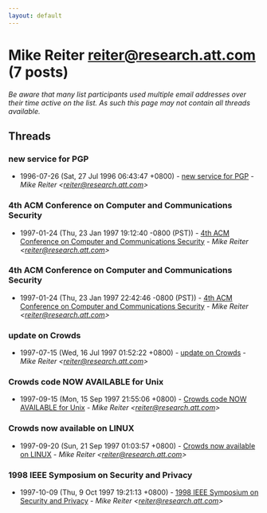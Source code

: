 ```yaml
---
layout: default
---
```


# Mike Reiter <reiter@research.att.com> (7 posts)

_Be aware that many list participants used multiple email addresses over their time active on the list. As such this page may not contain all threads available._

## Threads

### new service for PGP
+ 1996-07-26 (Sat, 27 Jul 1996 06:43:47 +0800) - [new service for PGP](/archive/1996/07/a92563229d09c42bc642628422f9a052e134bcf3c3272e6d2a29d76c8f1b72e3) - _Mike Reiter \<reiter@research.att.com\>_

### 4th ACM Conference on Computer and Communications Security
+ 1997-01-24 (Thu, 23 Jan 1997 19:12:40 -0800 (PST)) - [4th ACM Conference on Computer and Communications Security](/archive/1997/01/a25e3a9672a74ca59abece1262e4381c85300a6b920d39ea901d388f45312f95) - _Mike Reiter \<reiter@research.att.com\>_

### 4th ACM Conference on Computer and Communications Security
+ 1997-01-24 (Thu, 23 Jan 1997 22:42:46 -0800 (PST)) - [4th ACM Conference on Computer and Communications Security](/archive/1997/01/39f5fd77206f9f281782fc1f6dd533ee9157ad770d506d60f59d2e07793ab524) - _Mike Reiter \<reiter@research.att.com\>_

### update on Crowds
+ 1997-07-15 (Wed, 16 Jul 1997 01:52:22 +0800) - [update on Crowds](/archive/1997/07/485575e93354caa0d7ea27259b11fdef38b927a12598dfe9e09610afafe5b4c8) - _Mike Reiter \<reiter@research.att.com\>_

### Crowds code NOW AVAILABLE for Unix
+ 1997-09-15 (Mon, 15 Sep 1997 21:55:06 +0800) - [Crowds code NOW AVAILABLE for Unix](/archive/1997/09/ece6d016a3cc377afd05f2e615829870ee512bff06af44677405a873b1835aab) - _Mike Reiter \<reiter@research.att.com\>_

### Crowds now available on LINUX
+ 1997-09-20 (Sun, 21 Sep 1997 01:03:57 +0800) - [Crowds now available on LINUX](/archive/1997/09/1b55d8dd1d2d609bb9373675bbe57675d6d6c01605c9aac3a91a783b37b10e9b) - _Mike Reiter \<reiter@research.att.com\>_

### 1998 IEEE Symposium on Security and Privacy
+ 1997-10-09 (Thu, 9 Oct 1997 19:21:13 +0800) - [1998 IEEE Symposium on Security and Privacy](/archive/1997/10/8fc1f344a764fe1a3922945ad918d11bd40025cfe5eaf92014f2482d4a9f15f2) - _Mike Reiter \<reiter@research.att.com\>_

